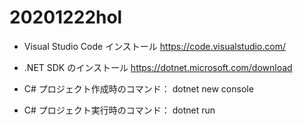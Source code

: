 # 20201222hol

- Visual Studio Code インストール
https://code.visualstudio.com/

- .NET SDK のインストール
https://dotnet.microsoft.com/download


- C# プロジェクト作成時のコマンド：
dotnet new console

- C# プロジェクト実行時のコマンド：
dotnet run

